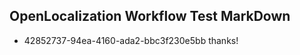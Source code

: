 ## OpenLocalization Workflow Test MarkDown

* 42852737-94ea-4160-ada2-bbc3f230e5bb 
thanks!



<!--HONumber=Jan16_HO3-->

